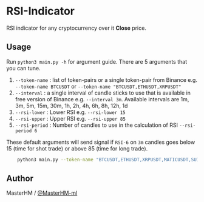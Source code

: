 # RSI-Indicator

RSI indicator for any cryptocurrency over it **Close** price.

## Usage

Run `python3 main.py -h` for argument guide. There are 5 arguments that you can tune.

1. `--token-name` : list of token-pairs or a single token-pair from Binance e.g. `--token-name BTCUSDT` or `--token-name "BTCUSDT,ETHUSDT,XRPUSDT"`
2. `--interval` : a single interval of candle sticks to use that is available in free version of Binance e.g. `--interval 3m`. Available intervals are 1m, 3m, 5m, 15m, 30m, 1h, 2h, 4h, 6h, 8h, 12h, 1d
3. `--rsi-lower` : Lower RSI e.g. `--rsi-lower 15`
4. `--rsi-upper` : Upper RSI e.g. `--rsi-upper 85`
5. `--rsi-period` : Number of candles to use in the calculation of RSI `--rsi-period 6`

These default arguments will send signal if `RSI-6` on `3m` candles goes below 15 (time for shot trade) or above 85 (time for long trade).

```sh
    python3 main.py --token-name "BTCUSDT,ETHUSDT,XRPUSDT,MATICUSDT,SUIUSDT" --interval 5m
```

## Author

MasterHM / [@MasterHM-ml](https://github.com/MasterHM-ml/)

